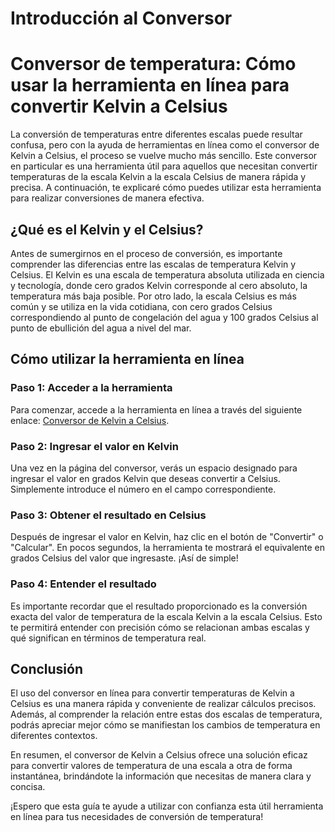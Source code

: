 Introducción al Conversor
=========================

Conversor de temperatura: Cómo usar la herramienta en línea para convertir Kelvin a Celsius
===========================================================================================

La conversión de temperaturas entre diferentes escalas puede resultar confusa, pero con la ayuda de herramientas en línea como el conversor de Kelvin a Celsius, el proceso se vuelve mucho más sencillo. Este conversor en particular es una herramienta útil para aquellos que necesitan convertir temperaturas de la escala Kelvin a la escala Celsius de manera rápida y precisa. A continuación, te explicaré cómo puedes utilizar esta herramienta para realizar conversiones de manera efectiva.

¿Qué es el Kelvin y el Celsius?
-------------------------------

Antes de sumergirnos en el proceso de conversión, es importante comprender las diferencias entre las escalas de temperatura Kelvin y Celsius. El Kelvin es una escala de temperatura absoluta utilizada en ciencia y tecnología, donde cero grados Kelvin corresponde al cero absoluto, la temperatura más baja posible. Por otro lado, la escala Celsius es más común y se utiliza en la vida cotidiana, con cero grados Celsius correspondiendo al punto de congelación del agua y 100 grados Celsius al punto de ebullición del agua a nivel del mar.

Cómo utilizar la herramienta en línea
-------------------------------------

### Paso 1: Acceder a la herramienta

Para comenzar, accede a la herramienta en línea a través del siguiente enlace: [Conversor de Kelvin a Celsius](https://www.onlinecalculatorsfree.com/es/convert/kelvin-to-celsius.html).

### Paso 2: Ingresar el valor en Kelvin

Una vez en la página del conversor, verás un espacio designado para ingresar el valor en grados Kelvin que deseas convertir a Celsius. Simplemente introduce el número en el campo correspondiente.

### Paso 3: Obtener el resultado en Celsius

Después de ingresar el valor en Kelvin, haz clic en el botón de "Convertir" o "Calcular". En pocos segundos, la herramienta te mostrará el equivalente en grados Celsius del valor que ingresaste. ¡Así de simple!

### Paso 4: Entender el resultado

Es importante recordar que el resultado proporcionado es la conversión exacta del valor de temperatura de la escala Kelvin a la escala Celsius. Esto te permitirá entender con precisión cómo se relacionan ambas escalas y qué significan en términos de temperatura real.

Conclusión
----------

El uso del conversor en línea para convertir temperaturas de Kelvin a Celsius es una manera rápida y conveniente de realizar cálculos precisos. Además, al comprender la relación entre estas dos escalas de temperatura, podrás apreciar mejor cómo se manifiestan los cambios de temperatura en diferentes contextos.

En resumen, el conversor de Kelvin a Celsius ofrece una solución eficaz para convertir valores de temperatura de una escala a otra de forma instantánea, brindándote la información que necesitas de manera clara y concisa.

¡Espero que esta guía te ayude a utilizar con confianza esta útil herramienta en línea para tus necesidades de conversión de temperatura!